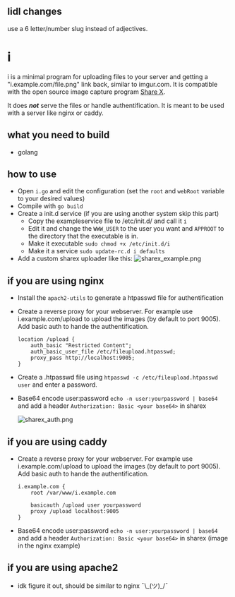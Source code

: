 ## lidl changes
use a 6 letter/number slug instead of adjectives.

# i

i is a minimal program for uploading files to your server and getting a "i.example.com/file.png" link back, similar to imgur.com. It is compatible with the open source image capture program [Share X](https://getsharex.com/).

It does ***not*** serve the files or handle authentification. It is meant to be used with a server like nginx or caddy.

## what you need to build
 - golang

## how to use
 - Open `i.go` and edit the configuration (set the `root` and `webRoot` variable to your desired values)
 - Compile with `go build`
 - Create a init.d service (if you are using another system skip this part)
   - Copy the exampleservice file to /etc/init.d/ and call it `i`
   - Edit it and change the `WWW_USER` to the user you want and `APPROOT` to the directory that the executable is in.
   - Make it executable `sudo chmod +x /etc/init.d/i`
   - Make it a service `sudo update-rc.d i defaults`
 - Add a custom sharex uploader like this: ![sharex_example.png](sharex_example.png)

## if you are using nginx
 - Install the `apach2-utils` to generate a htpasswd file for authentification
 - Create a reverse proxy for your webserver. For example use i.example.com/upload to upload the images (by default to port 9005). Add basic auth to hande the authentification.
    ```
    location /upload {
        auth_basic "Restricted Content";
        auth_basic_user_file /etc/fileupload.htpasswd;
        proxy_pass http://localhost:9005;
    }
    ```
 - Create a .htpasswd file using `htpasswd -c /etc/fileupload.htpasswd user` and enter a password.
 - Base64 encode user:password `echo -n user:yourpassword | base64` and add a header `Authorization: Basic <your base64>` in sharex 
 
    ![sharex_auth.png](sharex_auth.png)

## if you are using caddy
 - Create a reverse proxy for your webserver. For example use i.example.com/upload to upload the images (by default to port 9005). Add basic auth to hande the authentification.
    ```
    i.example.com {
        root /var/www/i.example.com
   
        basicauth /upload user yourpassword
        proxy /upload localhost:9005
    }
    ```
 - Base64 encode user:password `echo -n user:yourpassword | base64` and add a header `Authorization: Basic <your base64>` in sharex (image in the nginx example)

## if you are using apache2
 - idk figure it out, should be similar to nginx ¯\\\_(ツ)\_/¯
